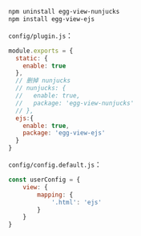 ```bash
npm uninstall egg-view-nunjucks
npm install egg-view-ejs
```

`config/plugin.js`：

```js
module.exports = {
  static: {
    enable: true
  },
  // 删掉 nunjucks
  // nunjucks: {
  //   enable: true,
  //   package: 'egg-view-nunjucks'
  // },
  ejs:{
    enable: true,
    package: 'egg-view-ejs'
  }
}
```

`config/config.default.js`：

```js
const userConfig = {
    view: {
        mapping: {
            '.html': 'ejs'
        }
    }
}
```


